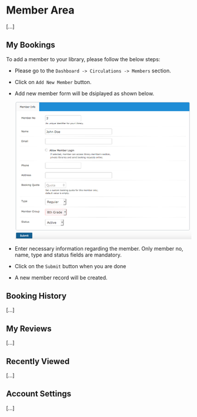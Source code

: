 # Member Area

[...]

## My Bookings

To add a member to your library, please follow the below steps:

* Please go to the `Dashboard -> Circulations -> Members` section.

* Click on `Add New Member` button.
* Add new member form will be dsiplayed as shown below.

	![Member add form](img/member-add-form.png)

* Enter necessary information regarding the member. Only member no, name, type and status fields are mandatory.
* Click on the `Submit` button when you are done
* A new member record will be created.

## Booking History

[...]

## My Reviews

[...]

## Recently Viewed

[...]

## Account Settings

[...]
